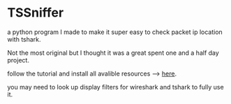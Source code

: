 # TSSniffer
a python program I made to make it super easy to check packet ip location with tshark.

Not the most original but I thought it was a great spent one and a half day project.

follow the tutorial and install all avalible resources ——> [here](https://www.wireshark.org/download.html).

you may need to look up display filters for wireshark and tshark to fully use it.
